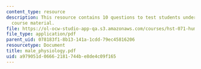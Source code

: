 ```yaml
---
content_type: resource
description: This resource contains 10 questions to test students understanding of
  course material.
file: https://ol-ocw-studio-app-qa.s3.amazonaws.com/courses/hst-071-human-reproductive-biology-fall-2005/a979051d06662181744be8de4c09f165_male_physiology.pdf
file_type: application/pdf
parent_uid: 078183f1-8b13-141a-1cdd-79ec45816206
resourcetype: Document
title: male_physiology.pdf
uid: a979051d-0666-2181-744b-e8de4c09f165
---
```

